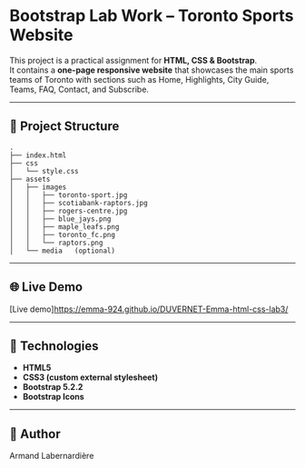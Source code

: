 # Bootstrap Lab Work – Toronto Sports Website  

This project is a practical assignment for **HTML, CSS & Bootstrap**.  
It contains a **one-page responsive website** that showcases the main sports teams of Toronto with sections such as Home, Highlights, City Guide, Teams, FAQ, Contact, and Subscribe.  

---

## 📂 Project Structure  

```
.  
├── index.html  
├── css  
│   └── style.css  
├── assets  
│   ├── images  
│   │   ├── toronto-sport.jpg  
│   │   ├── scotiabank-raptors.jpg  
│   │   ├── rogers-centre.jpg  
│   │   ├── blue_jays.png  
│   │   ├── maple_leafs.png  
│   │   ├── toronto_fc.png  
│   │   └── raptors.png  
│   └── media   (optional)  
```

---

## 🌐 Live Demo  

[Live demo]https://emma-924.github.io/DUVERNET-Emma-html-css-lab3/ 

---

## 🚀 Technologies  

- **HTML5**  
- **CSS3 (custom external stylesheet)**  
- **Bootstrap 5.2.2**  
- **Bootstrap Icons**  

---

## 👤 Author  

Armand Labernardière  
